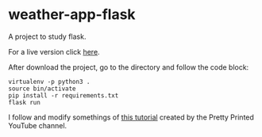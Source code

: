# weather-app-flask
A project to study flask.

For a live version click [here](https://tempo-na-cidade.herokuapp.com/).

After download the project, go to the directory and follow the code block:

    virtualenv -p python3 .
    source bin/activate
    pip install -r requirements.txt
    flask run

I follow and modify somethings of [this tutorial](https://www.youtube.com/watch?v=lWA0GgUN8kg) created by the Pretty Printed YouTube channel.
